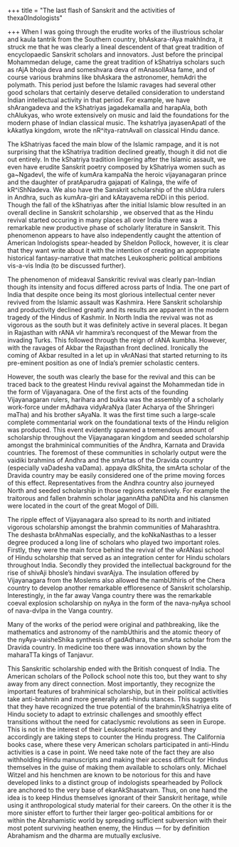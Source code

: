 +++
title = "The last flash of Sanskrit and the activities of thexa0Indologists"

+++
When I was going through the erudite works of the illustrious scholar
and kaula tantrik from the Southern country, bhAskara-rAya makhIndra, it
struck me that he was clearly a lineal descendent of that great
tradition of encyclopaedic Sanskrit scholars and innovators. Just before
the principal Mohammedan deluge, came the great tradition of kShatriya
scholars such as rAjA bhoja deva and someshvara deva of mAnasollAsa
fame, and of course various brahmins like bhAskara the astronomer,
hemAdri the polymath. This period just before the Islamic ravages had
several other good scholars that certainly deserve detailed
consideration to understand Indian intellectual activity in that period.
For example, we have shArangadeva and the kShatriyas jagadekamalla and
harapAla, both chAlukyas, who wrote extensively on music and laid the
foundations for the modern phase of Indian classical music. The
kshatrIya jayasenApatI of the kAkatIya kingdom, wrote the
nR^itya-ratnAvalI on classical Hindu dance.

The kShatriyas faced the main blow of the Islamic rampage, and it is not
surprising that the kShatriya tradition declined greatly, though it did
not die out entirely. In the kShatriya tradition lingering after the
Islamic assault, we even have erudite Sanskrit poetry composed by
kShatriya women such as ga\~NgadevI, the wife of kumAra kampaNa the
heroic vijayanagaran prince and the daughter of pratAparudra gajapati of
Kalinga, the wife of kR^iShNadeva. We also have the Sanskrit scholarship
of the shUdra rulers in Andhra, such as kumAra-giri and kAtayavema reDDi
in this period. Though the fall of the kShatriyas after the initial
Islamic blow resulted in an overall decline in Sanskrit scholarship , we
observed that as the Hindu revival started occuring in many places all
over India there was a remarkable new productive phase of scholarly
literature in Sanskrit. This phenomenon appears to have also
independently caught the attention of American Indologists spear-headed
by Sheldon Pollock, however, it is clear that they want write about it
with the intention of creating an appropriate historical
fantasy-narrative that matches Leukospheric political ambitions
vis-a-vis India (to be discussed further).

The phenomenon of mideaval Sanskritic revival was clearly pan-Indian
though its intensity and focus differed across parts of India. The one
part of India that despite once being its most glorious intellectual
center never revived from the Islamic assault was Kashmira. Here
Sanskrit scholarship and productivity declined greatly and its results
are apparent in the modern tragedy of the Hindus of Kashmir. In North
India the revival was not as vigorous as the south but it was definitely
active in several places. It began in Rajasthan with rANA vIr hammira’s
reconquest of the Mewar from the invading Turks. This followed through
the reign of rANA kumbha. However, with the ravages of Akbar the
Rajasthan front declined. Ironically the coming of Akbar resulted in a
let up in vArANasi that started returning to its pre-eminent position as
one of India’s premier scholastic centers.

However, the south was clearly the base for the revival and this can be
traced back to the greatest Hindu revival against the Mohammedan tide in
the form of Vijayanagara. One of the first acts of the founding
Vijayanagaran rulers, harihara and bukka was the assembly of a scholarly
work-force under mAdhava vidyAraNya (later Acharya of the Shringeri
maTha) and his brother sAyaNa. It was the first time such a large-scale
complete commentarial work on the foundational texts of the Hindu
religion was produced. This event evidently spawned a tremendous amount
of scholarship throughout the Vijayanagaran kingdom and seeded
scholarship amongst the brahminical communities of the Andhra, Karnata
and Dravida countries. The foremost of these communities in scholarly
output were the vaidiki brahmins of Andhra and the smArtas of the
Dravida country (especially vaDadesha vaDama). appaya dIkShita, the
smArta scholar of the Dravida country may be easily considered one of
the prime moving forces of this effect. Representatives from the Andhra
country also journeyed North and seeded scholarship in those regions
extensively. For example the traitorous and fallen brahmin scholar
jagannAtha paNDita and his clansmen were located in the court of the
great Mogol of Dilli.

The ripple effect of Vijayanagara also spread to its north and initiated
vigorous scholarship amongst the brahmin communities of Maharashtra. The
deshasta brAhmaNas especially, and the koNkaNasthas to a lesser degree
produced a long line of scholars who played two important roles.
Firstly, they were the main force behind the revival of the vArANasi
school of Hindu scholarship that served as an integration center for
Hindu scholars throughout India. Secondly they provided the intellectual
background for the rise of shivAji bhosle’s hindavi svarAjya. The
insulation offered by Vijayanagara from the Moslems also allowed the
nambUthiris of the Chera country to develop another remarkable
effloresence of Sanskrit scholarship. Interestingly, in the far away
Vanga country there was the remarkable coeval explosion scholarship on
nyAya in the form of the nava-nyAya school of nava-dvIpa in the Vanga
country.

Many of the works of the period were original and pathbreaking, like the
mathematics and astronomy of the nambUthiris and the atomic theory of
the nyAya-vaisheShika synthesis of gadAdhara, the smArta scholar from
the Dravida country. In medicine too there was innovation shown by the
maharaTTa kings of Tanjavur.

This Sanskritic scholarship ended with the British conquest of India.
The American scholars of the Pollock school note this too, but they want
to shy away from any direct connection. Most importantly, they recognize
the important features of brahminical scholarship, but in their
political activities take anti-brahmin and more generally anti-hindu
stances. This suggests that they have recognized the true potential of
the brahmin/kShatriya elite of Hindu society to adapt to extrinsic
challenges and smoothly effect transitions without the need for
cataclysmic revolutions as seen in Europe. This is not in the interest
of their Leukospheric masters and they accordingly are taking steps to
counter the Hindu progress. The California books case, where these very
American scholars participated in anti-Hindu activities is a case in
point. We need take note of the fact they are also withholding Hindu
manuscripts and making their access difficult for Hindus themselves in
the guise of making them available to scholars only. Michael Witzel and
his henchmen are known to be notorious for this and have developed links
to a distinct group of indologists spearheaded by Pollock are anchored
to the very base of ekarAkShasatvam. Thus, on one hand the idea is to
keep Hindus themselves ignorant of their Sanskrit heritage, while using
it anthropological study material for their careers. On the other it is
the more sinister effort to further their larger geo-political ambitions
for or within the Abrahamistic world by spreading sufficient subversion
with their most potent surviving heathen enemy, the Hindus — for by
definition Abrahamism and the dharma are mutually exclusive.
